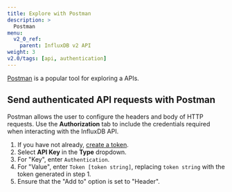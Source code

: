 ```yaml
---
title: Explore with Postman
description: >
  Postman
menu:
  v2_0_ref:
    parent: InfluxDB v2 API
weight: 3
v2.0/tags: [api, authentication]
---
```


[Postman](https://www.postman.com/) is a popular tool for exploring a APIs.

## Send authenticated API requests with Postman

Postman allows the user to configure the headers and body of HTTP requests.
Use the **Authorization** tab to include the credentials required when interacting with the InfluxDB API.

1. If you have not already, [create a token](/v2.0/security/tokens/create-token/).
2. Select **API Key** in the **Type** dropdown.
3. For "Key", enter `Authentication`.
4. For "Value", enter `Token [token string]`, replacing `token string` with the token generated in step 1.
5. Ensure that the "Add to" option is set to "Header".
